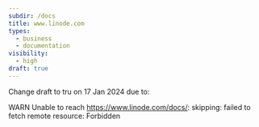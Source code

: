 ```yaml
---
subdir: /docs
title: www.linode.com
types:
  - business
  - documentation
visibility:
  - high
draft: true
---
```


Change draft to tru on 17 Jan 2024 due to:

WARN  Unable to reach https://www.linode.com/docs/: skipping: failed to fetch remote resource: Forbidden
